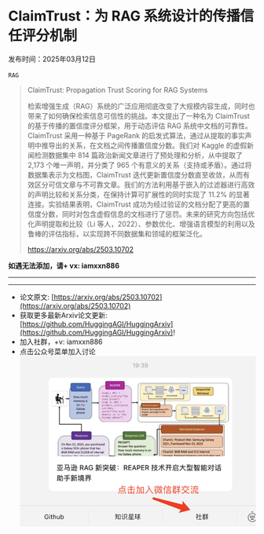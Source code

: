 # ClaimTrust：为 RAG 系统设计的传播信任评分机制
发布时间：2025年03月12日

`RAG`
> ClaimTrust: Propagation Trust Scoring for RAG Systems
>
> 检索增强生成（RAG）系统的广泛应用彻底改变了大规模内容生成，同时也带来了如何确保检索信息可信性的挑战。本文提出了一种名为 ClaimTrust 的基于传播的置信度评分框架，用于动态评估 RAG 系统中文档的可靠性。ClaimTrust 采用一种基于 PageRank 的启发式算法，通过从提取的事实声明中推导出的关系，在文档之间传播置信度分数。我们对 Kaggle 的虚假新闻检测数据集中 814 篇政治新闻文章进行了预处理和分析，从中提取了 2,173 个唯一声明，并分类了 965 个有意义的关系（支持或矛盾）。通过将数据集表示为文档图，ClaimTrust 迭代更新置信度分数直至收敛，从而有效区分可信文章与不可靠文章。我们的方法利用基于嵌入的过滤器进行高效的声明比较和关系分类，在保持计算可扩展性的同时实现了 11.2% 的显著连接。实验结果表明，ClaimTrust 成功为经过验证的文档分配了更高的置信度分数，同时对包含虚假信息的文档进行了惩罚。未来的研究方向包括优化声明提取和比较（Li 等人，2022）、参数优化、增强语言模型的利用以及鲁棒的评估指标，以实现跨不同数据集和领域的框架泛化。
>
> https://arxiv.org/abs/2503.10702

**如遇无法添加，请+ vx: iamxxn886**
<hr />


<hr />

- 论文原文: [https://arxiv.org/abs/2503.10702](https://arxiv.org/abs/2503.10702)
- 获取更多最新Arxiv论文更新: [https://github.com/HuggingAGI/HuggingArxiv](https://github.com/HuggingAGI/HuggingArxiv)!
- 加入社群，+v: iamxxn886
- 点击公众号菜单加入讨论
![](https://raw.githubusercontent.com/HuggingAGI/wx_assets/main/2024/07/31/1722434818326-94339e92-22f1-4472-9d27-fed232f70b5d.jpeg)